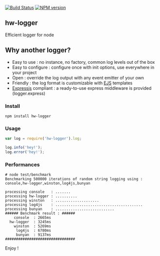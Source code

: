 [![Build Status](https://travis-ci.org/openhoat/hw-logger.png?branch=master)](https://travis-ci.org/openhoat/hw-logger)
[![NPM version](https://badge.fury.io/js/hw-logger.svg)](http://badge.fury.io/js/hw-logger)

## hw-logger

Efficient logger for node

## Why another logger?

- Easy to use : no instance, no factory, common log levels out of the box
- Easy to configure : configure once with init options, use everywhere in your project
- Open : override the log output with any event emitter of your own
- Friendly : the log format is customizable with [EJS](http://www.embeddedjs.com/) templates
- [Expressjs](http://expressjs.com/) compliant : a ready-to-use express middleware is provided (logger.express)

### Install

```shell
npm install hw-logger
```

### Usage

```javascript
var log = require('hw-logger').log;

log.info('hey!');
log.error('hey!');
```

### Performances


    # node test/benchmark
    Benchmarking 500000 iterations of random string logging using : console,hw-logger,winston,log4js,bunyan

    processing console   : .......
    processing hw-logger : ..........
    processing winston   : ....................
    processing log4js    : ........................................
    processing bunyan    : ...........................
    ###### Benchmark result : ######
        console	 : 2665ms
      hw-logger	 : 3245ms
        winston	 : 5269ms
         log4js	 : 6780ms
         bunyan	 : 9137ms
    ################################

Enjoy !